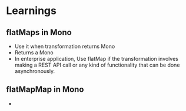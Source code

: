 # Learnings

## flatMaps in Mono
- Use it when transformation returns Mono
- Returns a Mono<T>
- In enterprise application, Use flatMap if the transformation involves making a REST API call or any kind of functionality that can be done asynchronously.

## flatMapMap in Mono
-
